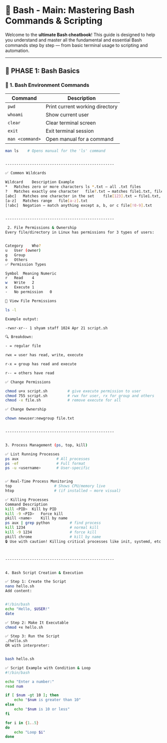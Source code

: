 # 🐚 Bash - Main: Mastering Bash Commands & Scripting

Welcome to the **ultimate Bash cheatbook**! This guide is designed to help you understand and master all the fundamental and essential Bash commands step by step — from basic terminal usage to scripting and automation.

---

## 🧭 PHASE 1: Bash Basics

### 🔹 1. Bash Environment Commands

| Command         | Description                     |
|----------------|---------------------------------|
| `pwd`          | Print current working directory |
| `whoami`       | Show current user               |
| `clear`        | Clear terminal screen           |
| `exit`         | Exit terminal session           |
| `man <command>`| Open manual for a command       |

```bash
man ls    # Opens manual for the 'ls' command


-------------------------------------------------

✅ Common Wildcards

Wildcard	Description	Example
*	Matches zero or more characters	ls *.txt — all .txt files
?	Matches exactly one character	file?.txt → matches file1.txt, fileA.txt
[abc]	Matches one character in the set	file[123].txt → file1.txt, file2.txt
[a-z]	Matches range	file[a-z].txt
[!abc]	Negation – match anything except a, b, or c	file[!0-9].txt


-------------------------------------------------

 2. File Permissions & Ownership
Every file/directory in Linux has permissions for 3 types of users:


Category	Who?
u	User (owner)
g	Group
o	Others
✅ Permission Types

Symbol	Meaning	Numeric
r	Read	4
w	Write	2
x	Execute	1
-	No permission	0

🔐 View File Permissions

ls -l

Example output:

-rwxr-xr-- 1 shyam staff 1024 Apr 21 script.sh

🔍 Breakdown:

- = regular file

rwx = user has read, write, execute

r-x = group has read and execute

r-- = others have read

✅ Change Permissions

chmod u+x script.sh         # give execute permission to user
chmod 755 script.sh         # rwx for user, rx for group and others
chmod -x file.sh            # remove execute for all

✅ Change Ownership

chown newuser:newgroup file.txt


-------------------------------------------------


3. Process Management (ps, top, kill)

✅ List Running Processes
ps aux                 # All processes
ps -ef                 # Full format
ps -u <username>       # User-specific


✅ Real-Time Process Monitoring
top                   # Shows CPU/memory live
htop                  # (if installed – more visual)

✅ Killing Processes
Command	Description
kill <PID>	Kill by PID
kill -9 <PID>	Force kill
pkill <name>	Kill by name
ps aux | grep python         # find process
kill 1234                    # normal kill
kill -9 1234                 # force kill
pkill chrome                 # kill by name
🔒 Use with caution! Killing critical processes like init, systemd, etc., will crash your system.



-------------------------------------------------


4. Bash Script Creation & Execution

✅ Step 1: Create the Script
nano hello.sh
Add content:


#!/bin/bash
echo "Hello, $USER!"
date

✅ Step 2: Make It Executable
chmod +x hello.sh

✅ Step 3: Run the Script
./hello.sh
OR with interpreter:


bash hello.sh

✅ Script Example with Condition & Loop
#!/bin/bash

echo "Enter a number:"
read num

if [ $num -gt 10 ]; then
    echo "$num is greater than 10"
else
    echo "$num is 10 or less"
fi

for i in {1..5}
do
    echo "Loop $i"
done